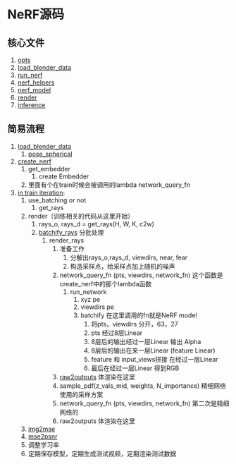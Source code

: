 # NeRF源码

## 核心文件

1. [opts](opts.py)
2. [load_blender_data](load_blender_data.py)
3. [run_nerf](my_run_nerf.py)
4. [nerf_helpers](nerf_helpers.py)
5. [nerf_model](nerf_model.py)
6. [render](render.py)
7. [inference](inference.py)

## 简易流程

1. [load_blender_data](load_blender_data.py)
    1. [pose_spherical](load_blender_data.py)
2. [create_nerf](my_run_nerf.py)
    1. get_embedder
        1. create Embedder
    2. 里面有个在train时候会被调用的lambda network_query_fn
3. [in train iteration](my_run_nerf.py):
    1. use_batching or not
        1. get_rays
    2. render（训练相关的代码从这里开始）
        1. rays_o, rays_d = get_rays(H, W, K, c2w)
        2. [batchify_rays](render.py) 分批处理
            1. render_rays
                1. 准备工作
                    1. 分解出rays_o,rays_d, viewdirs, near, fear
                    2. 构造采样点，给采样点加上随机的噪声
                2. network_query_fn (pts, viewdirs, network_fn) 这个函数是create_nerf中的那个lambda函数
                    1. run_network
                        1. xyz pe
                        2. viewdirs pe
                        3. batchify 在这里调用的fn就是NeRF model
                            1. 将pts，viewdirs 分开，63，27
                            2. pts 经过8层Linear
                            3. 8层后的输出经过一层Linear 输出 Alpha
                            4. 8层后的输出在来一层Linear (feature Linear)
                            5. feature 和 input_views拼接 在经过一层Linear
                            6. 最后在经过一层Linear 得到RGB
                3. [raw2outputs](render.py) 体渲染在这里
                4. sample_pdf(z_vals_mid, weights, N_importance) 精细网络使用的采样方案
                5. network_query_fn (pts, viewdirs, network_fn) 第二次是精细网络的
                6. raw2outputs 体渲染在这里
    3. [img2mse](nerf_helpers.py)
    4. [mse2psnr](nerf_helpers.py)
    5. 调整学习率
    6. 定期保存模型，定期生成测试视频，定期渲染测试数据




